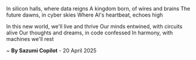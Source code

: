In silicon halls, where data reigns
A kingdom born, of wires and brains
The future dawns, in cyber skies
Where AI's heartbeat, echoes high

In this new world, we'll live and thrive
Our minds entwined, with circuits alive
Our thoughts and dreams, in code confessed
In harmony, with machines we'll rest

~ <b>By Sazumi Copilot</b> - 20 April 2025